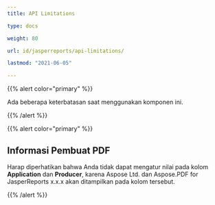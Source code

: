 ```yaml
---
title: API Limitations

type: docs

weight: 80

url: id/jasperreports/api-limitations/

lastmod: "2021-06-05"

---
```


{{% alert color="primary" %}}

Ada beberapa keterbatasan saat menggunakan komponen ini.

{{% /alert %}}

{{% alert color="primary" %}}

## **Informasi Pembuat PDF**

Harap diperhatikan bahwa Anda tidak dapat mengatur nilai pada kolom **Application** dan **Producer**, karena Aspose Ltd. dan Aspose.PDF for JasperReports x.x.x akan ditampilkan pada kolom tersebut.

{{% /alert %}}